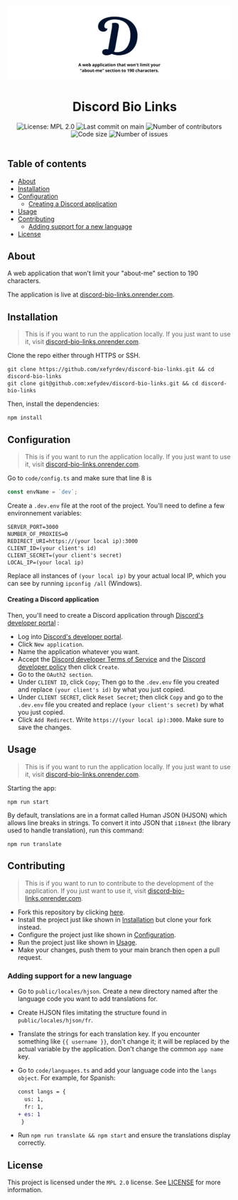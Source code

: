 <!-- Thanks to shd101wy, it's possible to make h1 and h2 without the line under it; see https://github.com/shd101wyy/markdown-preview-enhanced/issues/185#issuecomment-1373553815 -->

<div id="user-content-toc" align="center">
  <div>
    <img src="./public/assets/images/png/banner.png">
  </div>

  <div>
    <ul>
    <summary style="list-style: none;">
      <h1>Discord Bio Links</h1>
    </summary>
    </ul>
  </div>
  <div>
    <div>
      <img src="https://img.shields.io/badge/License-MPL%202.0-d64f00" alt="License: MPL 2.0">
      <img src="https://img.shields.io/github/last-commit/xefyrdev/discord-bio-links/main" alt="Last commit on main">
      <img src="https://img.shields.io/github/contributors/xefyrdev/discord-bio-links" alt="Number of contributors">
      <img src="https://img.shields.io/github/languages/code-size/xefyrdev/discord-bio-links" alt="Code size">
      <img src="https://img.shields.io/github/issues/xefyrdev/discord-bio-links" alt="Number of issues">
    </div>
  </div>
</div>

<br>

## Table of contents

<!-- TOC start (generated with https://github.com/derlin/bitdowntoc) -->

- [About](#about)
- [Installation](#installation)
- [Configuration](#configuration)
    + [Creating a Discord application](#creating-a-discord-application)
- [Usage](#usage)
- [Contributing](#contributing)
  * [Adding support for a new language](#adding-support-for-a-new-language)
- [License](#license)

<!-- TOC end -->

## About

A web application that won't limit your "about-me" section to 190 characters.

The application is live at [discord-bio-links.onrender.com](https://discord-bio-links.onrender.com/).

## Installation

> This is if you want to run the application locally. If you just want to use it, visit [discord-bio-links.onrender.com](https://discord-bio-links.onrender.com/).

Clone the repo either through HTTPS or SSH.

```shell
git clone https://github.com/xefyrdev/discord-bio-links.git && cd discord-bio-links
git clone git@github.com:xefydev/discord-bio-links.git && cd discord-bio-links
```

Then, install the dependencies:
```shell
npm install
```

## Configuration

> This is if you want to run the application locally. If you just want to use it, visit [discord-bio-links.onrender.com](https://discord-bio-links.onrender.com/).

Go to `code/config.ts` and make sure that line 8 is

```ts
const envName = `dev`;
```

Create a `.dev.env` file at the root of the project.
You'll need to define a few environnement variables:

```
SERVER_PORT=3000
NUMBER_OF_PROXIES=0
REDIRECT_URI=https://(your local ip):3000
CLIENT_ID=(your client's id)
CLIENT_SECRET=(your client's secret)
LOCAL_IP=(your local ip)
```

Replace all instances of `(your local ip)` by your actual local IP, which you can see by running `ipconfig /all` (Windows).

#### Creating a Discord application
Then, you'll need to create a Discord application through [Discord's developer portal](https://discord.com/developers/applications) :

- Log into [Discord's developer portal](https://discord.com/developers/applications).
- Click `New application`.
- Name the application whatever you want.
- Accept the [Discord developer Terms of Service](https://discord.com/developers/docs/policies-and-agreements/developer-terms-of-service) and the [Discord developer policy](https://discord.com/developers/docs/policies-and-agreements/developer-policy) then click `Create`.
- Go to the `OAuth2 section`.
- Under `CLIENT ID`, click `Copy`; Then go to the `.dev.env` file you created and replace `(your client's id)` by what you just copied.
- Under `CLIENT SECRET`, click `Reset Secret`; then click `Copy` and go to the `.dev.env` file you created and replace `(your client's secret)` by what you just copied.
- Click `Add Redirect`. Write `https://(your local ip):3000`. Make sure to save the changes.

## Usage

> This is if you want to run the application locally. If you just want to use it, visit [discord-bio-links.onrender.com](https://discord-bio-links.onrender.com/).

Starting the app:
```shell
npm run start
```

By default, translations are in a format called Human JSON (HJSON) which allows line breaks in strings. To convert it into JSON that `i18next` (the library used to handle translation), run this command:
```shell
npm run translate
```

## Contributing

> This is if you want to run to contribute to the development of the application. If you just want to use it, visit [discord-bio-links.onrender.com](https://discord-bio-links.onrender.com/).

- Fork this repository by clicking [here](https://github.com/xefyrdev/discord-bio-links/fork).
- Install the project just like shown in [Installation](#installation) but clone your fork instead.
- Configure the project just like shown in [Configuration](#configuration).
- Run the project just like shown in [Usage](#usage).
- Make your changes, push them to your main branch then open a pull request.

### Adding support for a new language

- Go to `public/locales/hjson`. Create a new directory named after the language code you want to add translations for.
- Create HJSON files imitating the structure found in `public/locales/hjson/fr`.
- Translate the strings for each translation key. If you encounter something like `{{ username }}`, don't change it; it will be replaced by the actual variable by the application. Don't change the common `app name` key.
- Go to `code/languages.ts` and add your language code into the `langs object`. For example, for Spanish:

  ```diff
  const langs = {
    us: 1,
    fr: 1,
  + es: 1
   }
  ```

- Run `npm run translate && npm start` and ensure the translations display correctly.

## License

This project is licensed under the `MPL 2.0` license. See [LICENSE](LICENSE) for more information.